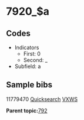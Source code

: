 # 7920\_$a

## Codes

-   Indicators
    -   First: 0
    -   Second: \_
-   Subfield: a

## Sample bibs

11779470 [Quicksearch](https://search.library.yale.edu/catalog/11779470) [VXWS](http://prodorbis.library.yale.edu:7014/vxws/GetHoldingsService?bibId=11779470)

**Parent topic:**[792](../../tags/792/792.md)

